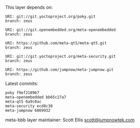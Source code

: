 This layer depends on:

    URI: git://git.yoctoproject.org/poky.git
    branch: zeus

    URI: git://git.openembedded.org/meta-openembedded
    branch: zeus

    URI: https://github.com/meta-qt5/meta-qt5.git
    branch: zeus 

    URI: git://git.yoctoproject.org/meta-security.git
    branch: zeus 

    URI: https://github.com/jumpnow/meta-jumpnow.git
    branch: zeus


Latest commits:

    poky f9ef210967
    meta-openembedded bb65c27a7
    meta-qt5 6a9c0ac
    meta-security ecd8c30
    meta-jumpnow 6869932


meta-bbb layer maintainer: Scott Ellis <scott@jumpnowtek.com>
